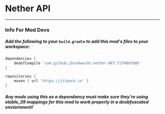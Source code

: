 # Nether API

---

### Info For Mod Devs

##### Add the following to your `build.gradle` to add this mod's files to your workspace:

```groovy
dependencies {
    deobfCompile 'com.github.jbredwards:nether-API:f2f48d7b8b'
}

repositories {
    maven { url 'https://jitpack.io' }
}
```

##### Any mods using this as a dependancy must make sure they're using stable_39 mappings for this mod to work properly in a deobfuscated enviornment!
